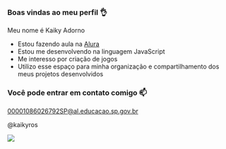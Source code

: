 ### Boas vindas ao meu perfil 👌

Meu nome é Kaiky Adorno

- Estou fazendo aula na [Alura](https://www.alura.com.br)
- Estou me desenvolvendo na linguagem JavaScript
- Me interesso por criação de jogos
- Utilizo esse espaço para minha organização e compartilhamento dos meus projetos desenvolvidos

### Você pode entrar em contato comigo 📫

00001086026792SP@al.educacao.sp.gov.br

@kaikyros

![](https://media1.tenor.com/m/ymNwrOkZ3u4AAAAC/kenjaku-suguru-geto.gif)

